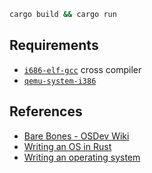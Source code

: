 ```bash
cargo build && cargo run
```

## Requirements

* [`i686-elf-gcc`](https://wiki.osdev.org/GCC_Cross-Compiler) cross compiler
* [`qemu-system-i386`](https://manpages.debian.org/stretch/qemu-system-x86/qemu-system-i386.1.en.html)

## References

* [Bare Bones - OSDev Wiki](https://wiki.osdev.org/Bare_Bones)
* [Writing an OS in Rust](https://os.phil-opp.com/)
* [Writing an operating system](https://youtube.com/playlist?list=PL980gcR1LE3LBuWuSv2CL28HsfnpC4Qf7&si=ychOZDandztTEfA4)
